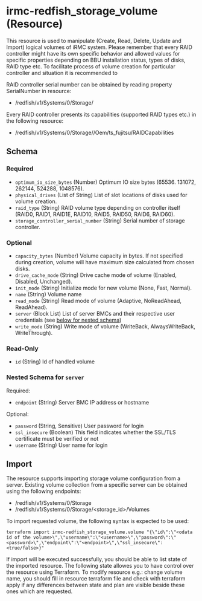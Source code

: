 # irmc-redfish_storage_volume (Resource)

This resource is used to manipulate (Create, Read, Delete, Update and Import) logical volumes of iRMC system.
Please remember that every RAID controller might have its own specific behavior and allowed values for specific properties
depending on BBU installation status, types of disks, RAID type etc.
To facilitate process of volume creation for particular controller and situation it is recommended to

RAID controller serial number can be obtained by reading property SerialNumber in resource:
- /redfish/v1/Systems/0/Storage/<controllerId>

Every RAID controller presents its capabilities (supported RAID types etc.) in the following resource:
- /redfish/v1/Systems/0/Storage/<controllerId>/Oem/ts_fujitsu/RAIDCapabilities


## Schema

### Required

- `optimum_io_size_bytes` (Number) Optimum IO size bytes (65536. 131072, 262144, 524288, 1048576).
- `physical_drives` (List of String) List of slot locations of disks used for volume creation.
- `raid_type` (String) RAID volume type depending on controller itself (RAID0, RAID1, RAID1E, RAID10, RAID5, RAID50, RAID6, RAID60).
- `storage_controller_serial_number` (String) Serial number of storage controller.

### Optional

- `capacity_bytes` (Number) Volume capacity in bytes. If not specified during creation, volume will have maximum size calculated from chosen disks.
- `drive_cache_mode` (String) Drive cache mode of volume (Enabled, Disabled, Unchanged).
- `init_mode` (String) Initialize mode for new volume (None, Fast, Normal).
- `name` (String) Volume name
- `read_mode` (String) Read mode of volume (Adaptive, NoReadAhead, ReadAhead).
- `server` (Block List) List of server BMCs and their respective user credentials (see [below for nested schema](#nestedblock--server))
- `write_mode` (String) Write mode of volume (WriteBack, AlwaysWriteBack, WriteThrough).

### Read-Only

- `id` (String) Id of handled volume

<a id="nestedblock--server"></a>
### Nested Schema for `server`

Required:

- `endpoint` (String) Server BMC IP address or hostname

Optional:

- `password` (String, Sensitive) User password for login
- `ssl_insecure` (Boolean) This field indicates whether the SSL/TLS certificate must be verified or not
- `username` (String) User name for login

## Import

The resource supports importing storage volume configuration from a server.
Existing volume collection from a specific server can be obtained using the following endpoints:
- /redfish/v1/Systems/0/Storage
- /redfish/v1/Systems/0/Storage/<storage_id>/Volumes

To import requested volume, the following syntax is expected to be used:
```shell
terraform import irmc-redfish_storage_volume.volume "{\"id\":\"<odata id of the volume>\",\"username\":\"<username>\",\"password\":\"<password>\",\"endpoint\":\"<endpoint>\",\"ssl_insecure\":<true/false>}"
```

If import will be executed successfully, you should be able to list state of the imported resource.
The following state allowes you to have control over the resource using Terraform.
To modify resource e.g.: change volume name, you should fill in resource terraform file and check with terraform apply if any differences
between state and plan are visible beside these ones which are requested.
